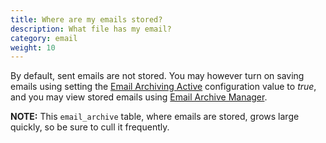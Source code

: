 ```yaml
---
title: Where are my emails stored? 
description: What file has my email? 
category: email
weight: 10
---
```


By default, sent emails are not stored.  You may however turn on saving emails
using setting the [Email Archiving Active](/user/admin_pages/configuration/configuration_email/#email_archiving_active) configuration value to *true*, and you may view stored emails using [Email Archive Manager](/user/email/email_archive_manager/). 

**NOTE:** This `email_archive` table, where emails are stored, grows large
quickly, so be sure to cull it frequently.
